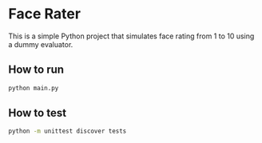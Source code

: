 # Face Rater

This is a simple Python project that simulates face rating from 1 to 10 using a dummy evaluator.

## How to run

```bash
python main.py
```

## How to test

```bash
python -m unittest discover tests
```
